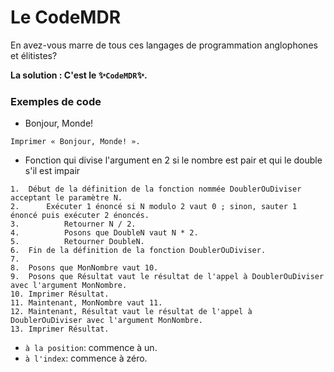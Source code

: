 # Le CodeMDR

En avez-vous marre de tous ces langages de programmation anglophones et élitistes?

**La solution : C'est le ✨`CodeMDR`✨.**

### Exemples de code

- Bonjour, Monde!

```
Imprimer « Bonjour, Monde! ». 
```

- Fonction qui divise l'argument en 2 si le nombre est pair et qui le double s'il est impair

```
1.  Début de la définition de la fonction nommée DoublerOuDiviser acceptant le paramètre N.
2.      Exécuter 1 énoncé si N modulo 2 vaut 0 ; sinon, sauter 1 énoncé puis exécuter 2 énoncés.
3.          Retourner N / 2.
4.          Posons que DoubleN vaut N * 2.
5.          Retourner DoubleN.
6.  Fin de la définition de la fonction DoublerOuDiviser.
7.    
8.  Posons que MonNombre vaut 10.
9.  Posons que Résultat vaut le résultat de l'appel à DoublerOuDiviser avec l'argument MonNombre.
10. Imprimer Résultat.
11. Maintenant, MonNombre vaut 11.
12. Maintenant, Résultat vaut le résultat de l'appel à DoublerOuDiviser avec l'argument MonNombre.
13. Imprimer Résultat.

```

- `à la position`: commence à un.
- `à l'index`: commence à zéro.